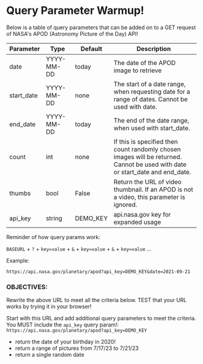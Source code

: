 # Query Parameter Warmup!

Below is a table of query parameters that can be added on to a GET request of NASA's APOD (Astronomy Picture of the Day) API!

| Parameter   | Type        | Default   | Description                                                                                   |
|-------------|-------------|-----------|-----------------------------------------------------------------------------------------------|
| date        | YYYY-MM-DD  | today     | The date of the APOD image to retrieve                                                        |
| start_date  | YYYY-MM-DD  | none      | The start of a date range, when requesting date for a range of dates. Cannot be used with date.|
| end_date    | YYYY-MM-DD  | today     | The end of the date range, when used with start_date.                                         |
| count       | int         | none      | If this is specified then count randomly chosen images will be returned. Cannot be used with date or start_date and end_date.                                                                                     |
| thumbs      | bool        | False     | Return the URL of video thumbnail. If an APOD is not a video, this parameter is ignored.      |
| api_key     | string      | DEMO_KEY  | api.nasa.gov key for expanded usage                                                           |

Reminder of how query params work:

`BASEURL` + `?` + `key=value` + `&` + `key=value` + `&` + `key=value` ...

Example:

`https://api.nasa.gov/planetary/apod?api_key=DEMO_KEY&date=2021-09-21`

### OBJECTIVES:

Rewrite the above URL to meet all the criteria below. TEST that your URL works by trying it in your browser!

Start with this URL and add additional query parameters to meet the criteria. You MUST include the `api_key` query param!: `https://api.nasa.gov/planetary/apod?api_key=DEMO_KEY`

- return the date of your birthday in 2020!
- return a range of pictures from 7/17/23 to 7/21/23
- return a single random date
